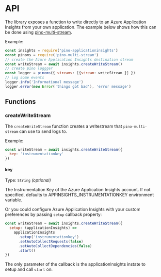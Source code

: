 # API

The library exposes a function to write directly to an Azure Application Insights from your own application. The example below shows how this can be done using [pino-multi-stream](https://github.com/pinojs/pino-multi-stream).

Example:

```js
const insights = require('pino-applicationinsights')
const pinoms = require('pino-multi-stream')
// create the Azure Application Insights destination stream
const writeStream = await insights.createWriteStream()
// create pino loggger
const logger = pinoms({ streams: [{stream: writeStream }] })
// log some events
logger.info('Informational message')
logger.error(new Error('things got bad'), 'error message')
```

## Functions

### createWriteStream

The `createWriteStream` function creates a writestream that `pino-multi-stream` can use to send logs to.

Example:

```js
const writeStream = await insights.createWriteStream({
  key: 'instrumentationkey'
})
```

#### key

Type: `String` *(optional)*

The Instrumentation Key of the Azure Application Insights account. If not specified, defaults to APPINSIGHTS_INSTRUMENTATIONKEY environment variable.

Or you could configure Azure Application Insights with your custom preferences by passing `setup` callback property:

```js
const writeStream = await insights.createWriteStream({
  setup: (applicationInsights) =>
    applicationInsights
      .setup('instrumentationkey')
      .setAutoCollectRequests(false)        
      .setAutoCollectDependencies(false)
      .start()
})
```

The only parameter of the callback is the applicationInsights instate to setup and call `start` on.